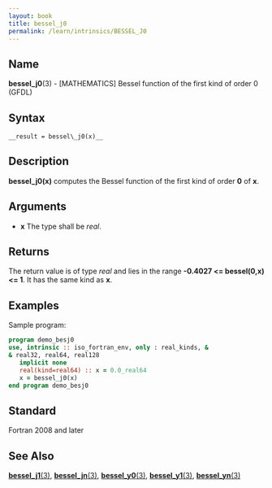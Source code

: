 ```yaml
---
layout: book
title: bessel_j0
permalink: /learn/intrinsics/BESSEL_J0
---
```

## __Name__

__bessel\_j0__(3) - \[MATHEMATICS\] Bessel function of the first kind of order 0
(GFDL)

## __Syntax__

    __result = bessel\_j0(x)__

## __Description__

__bessel\_j0(x)__ computes the Bessel function of the first kind
of order __0__ of __x__.

## __Arguments__

  - __x__
    The type shall be _real_.

## __Returns__

The return value is of type _real_ and lies in the range __-0.4027 \<=
bessel(0,x) \<= 1__. It has the same kind as __x__.

## __Examples__

Sample program:

```fortran
program demo_besj0
use, intrinsic :: iso_fortran_env, only : real_kinds, &
& real32, real64, real128
   implicit none
   real(kind=real64) :: x = 0.0_real64
   x = bessel_j0(x)
end program demo_besj0
```

## __Standard__

Fortran 2008 and later

## __See Also__

[__bessel\_j1__(3)](BESSEL_J1),
[__bessel\_jn__(3)](BESSEL_JN), 
[__bessel\_y0__(3)](BESSEL_Y0),
[__bessel\_y1__(3)](BESSEL_Y1), 
[__bessel\_yn__(3)](BESSEL_YN)
